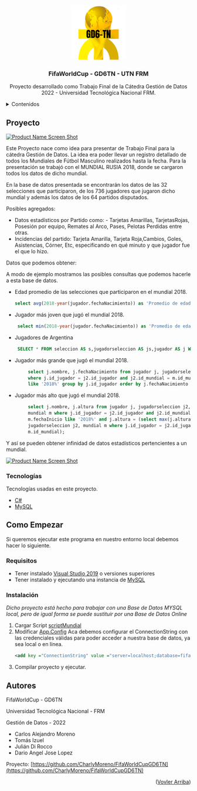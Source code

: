 <div id="top"></div>

<!-- PROJECT LOGO -->
<br />
<div align="center">
  <a href="https://github.com/CharlyMoreno/FifaWorldCupGD6TN">
    <img src="Mundial/LogoWorldCupSquare.png" alt="Logo" width="150" height="150">
  </a>

  <h3 align="center">FifaWorldCup - GD6TN - UTN FRM</h3>

  <p align="center">
    Proyecto desarrollado como Trabajo Final de la Cátedra Gestión de Datos 2022 - Universidad Tecnológica Nacional FRM.
  </p>
</div>



<!-- TABLE OF CONTENTS -->
<details>
  <summary>Contenidos</summary>
  <ol>
    <li>
      <a href="#proyecto">Proyecto</a>
      <ul>
        <li><a href="#tecnologías">Tecnologías</a></li>
      </ul>
    </li>
    <li>
      <a href="#como-empezar">Como Empezar</a>
      <ul>
        <li><a href="#requisitos">Requisitos</a></li>
        <li><a href="#instalación">Instalacion</a></li>
      </ul>
    </li>
    <li><a href="#autores">Autores</a></li>
  </ol>
</details>



## Proyecto

[![Product Name Screen Shot][product-screenshot1]](https://github.com/CharlyMoreno/FifaWorldCupGD6TN)

Este Proyecto nace como idea para presentar de Trabajo Final para la cátedra Gestión de Datos. La idea era poder llevar un registro detallado de todos los Mundiales de Fútbol Masculino realizados hasta la fecha. Para la presentación se trabajó con el MUNDIAL RUSIA 2018, donde se cargaron todos los datos de dicho mundial.

En la base de datos presentada se encontrarán los datos de las 32 selecciones que participaron, de los 736 jugadores que jugaron dicho mundial y además los datos de los 64 partidos disputados.

Posibles agregados:
* Datos estadísticos por Partido como: - Tarjetas Amarillas, TarjetasRojas, Posesión por equipo, Remates al Arco, Pases, Pelotas Perdidas entre otras. 
* Incidencias del partido: Tarjeta Amarilla, Tarjeta Roja,Cambios, Goles, Asistencias, Córner, Etc, especificando en qué minuto y que jugador fue el que lo hizo. 

Datos que podemos obtener:

A modo de ejemplo mostramos las posibles consultas que podemos hacerle a esta base de datos.

* Edad promedio de las selecciones que participaron en el mundial 2018.
   ```sql
   select avg(2018-year(jugador.fechaNacimiento)) as 'Promedio de edad en el mundial 2018' from jugador, jugadorSeleccion, mundial where jugador.id_jugador=jugadorSeleccion id_jugador and jugadorSeleccion.id_mundial=mundial.id_mundial and year(mundial.fechaInicio)=2018;
   ```
* Jugador más joven que jugó el mundial 2018.
   ```sql
    select min(2018-year(jugador.fechaNacimiento)) as 'Promedio de edad en el mundial 2018', jugador.nombre as 'nombre' from jugador, jugadorSeleccion, mundial where jugador.id_jugador=jugadorSeleccion.id_jugador and jugadorSeleccion.id_mundial=mundial.id_mundial and year(mundial.fechaInicio)=2018;
   ```
* Jugadores de Argentina
   ```sql
    SELECT * FROM seleccion AS s,jugadorseleccion AS js,jugador AS j WHERE s.nombre= 'Argentina' AND js.id_seleccion=s.id_seleccion AND js.id_jugador=j.id_jugador;
   ```
* Jugador más grande que jugó el mundial 2018.
   ```sql
        select j.nombre, j.fechaNacimiento from jugador j, jugadorseleccion j2, mundial m
        where j.id_jugador = j2.id_jugador and j2.id_mundial = m.id_mundial and m.fechaInicio
        like '2018%' group by j.id_jugador order by j.fechaNacimiento asc limit 1;
   ```
* Jugador más alto que jugó el mundial 2018.
   ```sql
        select j.nombre, j.altura from jugador j, jugadorseleccion j2,
        mundial m where j.id_jugador = j2.id_jugador and j2.id_mundial = m.id_mundial and
        m.fechaInicio like '2018%' and j.altura = (select max(j.altura) from jugador j,
        jugadorseleccion j2, mundial m where j.id_jugador = j2.id_jugador and j2.id_mundial =
        m.id_mundial);
   ```

Y así se pueden obtener infinidad de datos estadísticos pertencientes a un mundial.

[![Product Name Screen Shot][product-screenshot2]](https://github.com/CharlyMoreno/FifaWorldCupGD6TN)

### Tecnologías

Tecnologías usadas en este proyecto.

* [C#](https://docs.microsoft.com/en-us/dotnet/csharp/)
* [MySQL](https://www.mysql.com/)

<!-- GETTING STARTED -->
## Como Empezar

Si queremos ejecutar este programa en nuestro entorno local debemos hacer lo siguiente.

### Requisitos

* Tener instalado [Visual Studio 2019](https://visualstudio.microsoft.com/es/downloads/) o versiones superiores
* Tener instalado y ejecutando una instancia de [MySQL](https://www.mysql.com/downloads/)

### Instalación

_Dicho proyecto está hecho para trabajar con una Base de Datos MYSQL local, pero de igual forma se puede sustituir por una Base de Datos Online_

1. Cargar Script [scriptMundial](https://github.com/CharlyMoreno/FifaWorldCupGD6TN/blob/master/ScriptBD/scriptMundial.sql)
2. Modificar [App.Config](https://github.com/CharlyMoreno/FifaWorldCupGD6TN/blob/master/Mundial/Mundial/App.config)
    Aca debemos configurar el ConnectionString con las credenciales válidas para poder acceder a nuestra base de datos, ya sea local o en línea.
   ```xml
   <add key ="ConnectionString" value ="server=localhost;database=fifaworldcup;userid=root;password=root"/>
   ```
3. Compilar proyecto y ejecutar.


<!-- CONTACT -->
## Autores

FifaWorldCup - GD6TN

Universidad Tecnológica Nacional - FRM

Gestión de Datos - 2022

* Carlos Alejandro Moreno 
* Tomás Izuel
* Julián Di Rocco
* Dario Angel Jose Lopez

Proyecto: [https://github.com/CharlyMoreno/FifaWorldCupGD6TN](https://github.com/CharlyMoreno/FifaWorldCupGD6TN)


<p align="right">(<a href="#top">Vovler Arriba</a>)</p>


[product-screenshot1]: https://i.imgur.com/vDqMIf0.jpeg
[product-screenshot2]: https://i.imgur.com/0dGfiGn.jpeg
